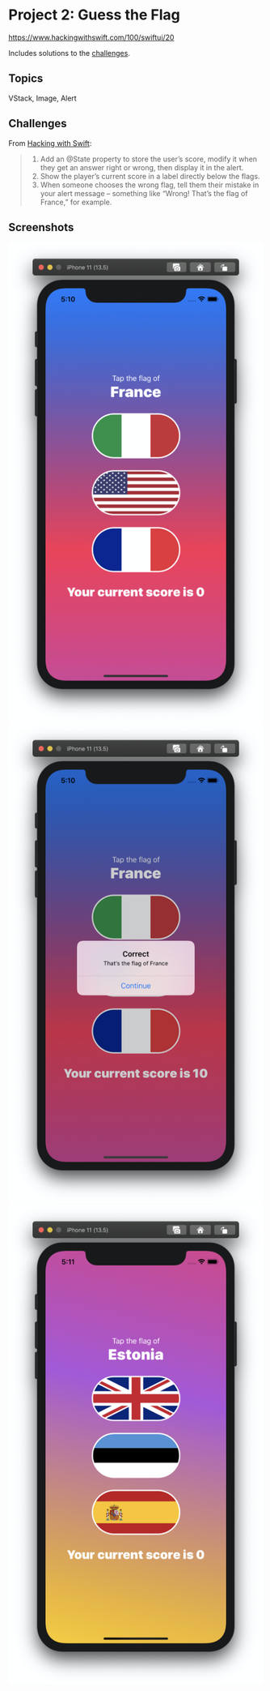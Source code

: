 # Project 2: Guess the Flag
https://www.hackingwithswift.com/100/swiftui/20

Includes solutions to the [challenges](https://www.hackingwithswift.com/books/ios-swiftui/guess-the-flag-wrap-up).

## Topics

VStack, Image, Alert

## Challenges

From [Hacking with Swift](https://www.hackingwithswift.com/read/1/7/wrap-up):
>1. Add an @State property to store the user’s score, modify it when they get an answer right or wrong, then display it in the alert.
>2. Show the player’s current score in a label directly below the flags.
>3. When someone chooses the wrong flag, tell them their mistake in your alert message – something like “Wrong! That’s the flag of France,” for example.

## Screenshots

![screenshot1](screenshots/Flag1.png)
![screenshot2](screenshots/Flag2.png)
![screenshot2](screenshots/Flag3.png)
